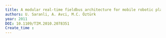 ```yaml
---
title: A modular real-time fieldbus architecture for mobile robotic platforms
authors: U. Saranli, A. Avci, M.C. Öztürk
year: 2011
DOI: 10.1109/TIM.2010.2078351
Create_time :  
---
```



